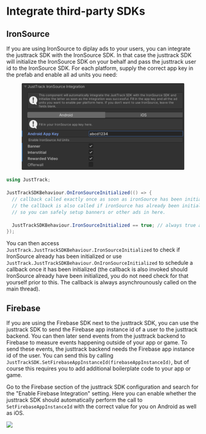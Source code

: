 # Integrate third-party SDKs

## IronSource

If you are using IronSource to diplay ads to your users, you can integrate the justtrack SDK with the IronSource SDK. In that case the justtrack SDK will initialize the IronSource SDK on your behalf and pass the justtrack user id to the IronSource SDK. For each platform, supply the correct app key in the prefab and enable all ad units you need:

<figure><img src="../.gitbook/assets/Screenshot 2023-09-15 at 14.05.45 (1).png" alt="" width="563"><figcaption></figcaption></figure>

```csharp
using JustTrack;

JustTrackSDKBehaviour.OnIronSourceInitialized(() => {
  // callback called exactly once as soon as ironSource has been initialized.
  // the callback is also called if ironSource has already been initialized,
  // so you can safely setup banners or other ads in here.

  JustTrackSDKBehaviour.IronSourceInitialized == true; // always true at this point
});
```

You can then access `JustTrack.JustTrackSDKBehaviour.IronSourceInitialized` to check if IronSource already has been initialized or use `JustTrack.JustTrackSDKBehaviour.OnIronSourceInitialized` to schedule a callback once it has been initialized (the callback is also invoked should IronSource already have been initialized, you do not need check for that yourself prior to this. The callback is always asynchrounously called on the main thread).

## Firebase

If you are using the Firebase SDK next to the justtrack SDK, you can use the justtrack SDK to send the Firebase app instance id of a user to the justtrack backend. You can then later send events from the justtrack backend to Firebase to measure events happening outside of your app or game. To send these events, the justtrack backend needs the Firebase app instance id of the user. You can send this by calling `JustTrackSDK.SetFirebaseAppInstanceId(firebaseAppInstanceId)`, but of course this requires you to add additional boilerplate code to your app or game.

Go to the Firebase section of the justtrack SDK configuration and search for the "Enable Firebase Integration" setting. Here you can enable whether the justtrack SDK should automatically perform the call to `SetFirebaseAppInstanceId` with the correct value for you on Android as well as iOS.

![](https://sdk.justtrack.io/docs/justtrack-sdk/unity/firebaseConfiguration-6406e120-fc75-4a3c-9b69-20de3103853e.png)
